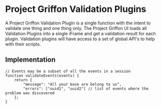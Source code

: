 # Project Griffon Validation Plugins

A Project Griffon Validation Plugin is a single function with the intent to validate one thing and one thing only. The Project Griffon UI loads all Validation Plugins into a single iFrame and get a validation result for each plugin. Validation plugins will have access to a set of global API's to help with their scripts.

## Implementation

```
// Events may be a subset of all the events in a session
function validateEvents(events) {
    return {
        "message": "All your base are belong to us",
        "errors": ["uuid1", "uuid2"] // list of events where the problem was discovered
    };
}
```


